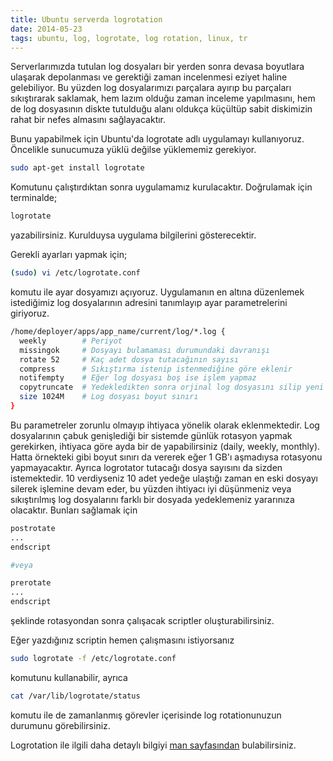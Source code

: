 ```yaml
---
title: Ubuntu serverda logrotation
date: 2014-05-23
tags: ubuntu, log, logrotate, log rotation, linux, tr
---
```


Serverlarımızda tutulan log dosyaları bir yerden sonra devasa boyutlara ulaşarak depolanması ve gerektiği zaman incelenmesi eziyet haline gelebiliyor. Bu yüzden log dosyalarımızı parçalara ayırıp bu parçaları sıkıştırarak saklamak, hem lazım olduğu zaman inceleme yapılmasını, hem de log dosyasının diskte tutulduğu alanı oldukça küçültüp sabit diskimizin rahat bir nefes almasını sağlayacaktır.

Bunu yapabilmek için Ubuntu'da logrotate adlı uygulamayı kullanıyoruz. Öncelikle sunucumuza yüklü değilse yüklememiz gerekiyor.

```bash
sudo apt-get install logrotate
```

Komutunu çalıştırdıktan sonra uygulamamız kurulacaktır. Doğrulamak için terminalde;

```bash
logrotate
```

yazabilirsiniz. Kurulduysa uygulama bilgilerini gösterecektir.

Gerekli ayarları yapmak için;

```bash
(sudo) vi /etc/logrotate.conf
```

komutu ile ayar dosyamızı açıyoruz. Uygulamanın en altına düzenlemek istediğimiz log dosyalarının adresini tanımlayıp ayar parametrelerini giriyoruz.

```bash
/home/deployer/apps/app_name/current/log/*.log {
  weekly        # Periyot
  missingok     # Dosyayı bulamaması durumundaki davranışı
  rotate 52     # Kaç adet dosya tutacağının sayısı
  compress      # Sıkıştırma istenip istenmediğine göre eklenir
  notifempty    # Eğer log dosyası boş ise işlem yapmaz
  copytruncate  # Yedekledikten sonra orjinal log dosyasını silip yeni bir tane oluşturur
  size 1024M    # Log dosyası boyut sınırı
}
```

Bu parametreler zorunlu olmayıp ihtiyaca yönelik olarak eklenmektedir. Log dosyalarının çabuk genişlediği bir sistemde günlük rotasyon yapmak gerekirken, ihtiyaca göre ayda bir de yapabilirsiniz (daily, weekly, monthly). Hatta örnekteki gibi boyut sınırı da vererek eğer 1 GB'ı aşmadıysa rotasyonu yapmayacaktır. Ayrıca logrotator tutacağı dosya sayısını da sizden istemektedir. 10 verdiyseniz 10 adet yedeğe ulaştığı zaman en eski dosyayı silerek işlemine devam eder, bu yüzden ihtiyacı iyi düşünmeniz veya sıkıştırılmış log dosyalarını farklı bir dosyada yedeklemeniz yararınıza olacaktır. Bunları sağlamak için

```bash
postrotate
...
endscript

#veya

prerotate
...
endscript
```

şeklinde rotasyondan sonra çalışacak scriptler oluşturabilirsiniz.

Eğer yazdığınız scriptin hemen çalışmasını istiyorsanız

```bash
sudo logrotate -f /etc/logrotate.conf
```

komutunu kullanabilir, ayrıca

```bash
cat /var/lib/logrotate/status
```

komutu ile de zamanlanmış görevler içerisinde log rotationunuzun durumunu görebilirsiniz. 

Logrotation ile ilgili daha detaylı bilgiyi [man sayfasından](http://linuxcommand.org/man_pages/logrotate8.html) bulabilirsiniz.
